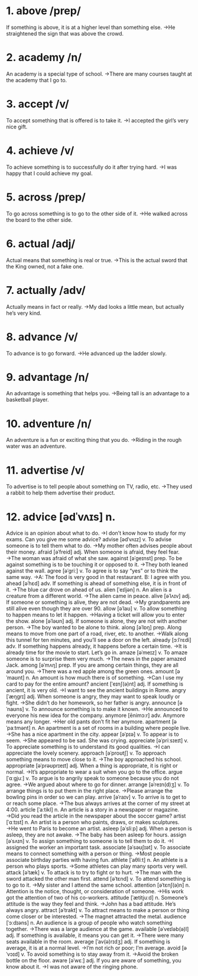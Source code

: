 # 1. above /prep/
If something is above, it is at a higher level than something else.
→He straightened the sign that was above the crowd.
# 2. academy /n/
An academy is a special type of school.
→There are many courses taught at the academy that I go to.
# 3. accept /v/
To accept something that is offered is to take it.
→I accepted the girl’s very nice gift.
# 4. achieve /v/
To achieve something is to successfully do it after trying hard.
→I was happy that I could achieve my goal.
# 5. across /prep/
To go across something is to go to the other side of it.
→He walked across the board to the other side.
# 6. actual /adj/
Actual means that something is real or true.
→This is the actual sword that the King owned, not a fake one.
# 7. actually /adv/
Actually means in fact or really.
→My dad looks a little mean, but actually he’s very kind.
# 8. advance /v/
To advance is to go forward.
→He advanced up the ladder slowly.
# 9. advantage /n/
An advantage is something that helps you.
→Being tall is an advantage to a basketball player.
# 10. adventure /n/
An adventure is a fun or exciting thing that you do.
→Riding in the rough water was an adventure.
# 11. advertise /v/
To advertise is to tell people about something on TV, radio, etc.
→They used a rabbit to help them advertise their product.
# 12. advice [ədˈvʌɪs] n.
Advice is an opinion about what to do.
→I don’t know how to study for my exams. Can you give me some advice?
advise [ədˈvʌɪz] v.
To advise someone is to tell them what to do.
→My mother often advises people about their money.
afraid [əˈfreid] adj.
When someone is afraid, they feel fear.
→The woman was afraid of what she saw.
against [əˈɡeɪnst] prep.
To be against something is to be touching it or opposed to it.
→They both leaned against the wall.
agree [əˈɡriː] v.
To agree is to say “yes” or to think the same way.
→A: The food is very good in that restaurant. B: I agree with you.
ahead [əˈhɛd] adv.
If something is ahead of something else, it is in front of it.
→The blue car drove on ahead of us.
alien [ˈeɪljən] n.
An alien is a creature from a different world.
→The alien came in peace.
alive [əˈlʌɪv] adj.
If someone or something is alive, they are not dead.
→My grandparents are still alive even though they are over 90.
allow [əˈlaʊ] v.
To allow something to happen means to let it happen.
→Having a ticket will allow you to enter the show.
alone [əˈləʊn] adj.
If someone is alone, they are not with another person.
→The boy wanted to be alone to think.
along [əˈlɒŋ] prep.
Along means to move from one part of a road, river, etc. to another.
→Walk along this tunnel for ten minutes, and you’ll see a door on the left.
already [ɔːlˈrɛdi] adv.
If something happens already, it happens before a certain time.
→It is already time for the movie to start. Let’s go in.
amaze [əˈmeɪz] v.
To amaze someone is to surprise them very much.
→The news in the paper amazed Jack.
among [əˈmʌŋ] prep.
If you are among certain things, they are all around you.
→There was a red apple among the green ones.
amount [əˈmaʊnt] n.
An amount is how much there is of something.
→Can I use my card to pay for the entire amount?
ancient [ˈeɪnʃ(ə)nt] adj.
If something is ancient, it is very old.
→I want to see the ancient buildings in Rome.
angry [ˈæŋɡrɪ] adj.
When someone is angry, they may want to speak loudly or fight.
→She didn’t do her homework, so her father is angry.
announce [əˈnaʊns] v.
To announce something is to make it known.
→He announced to everyone his new idea for the company.
anymore [ēnimɔ:r] adv.
Anymore means any longer.
→Her old pants don’t fit her anymore.
apartment [əˈpaːtmənt] n.
An apartment is a set of rooms in a building where people live.
→She has a nice apartment in the city.
appear [əˈpɪə] v.
To appear is to seem.
→She appeared to be sad. She was crying.
appreciate [əˈpriːsɪeɪt] v.
To appreciate something is to understand its good qualities.
→I can appreciate the lovely scenery.
approach [əˈproʊtʃ] v.
To approach something means to move close to it.
→The boy approached his school.
appropriate [əˈprəʊprɪeɪt] adj.
When a thing is appropriate, it is right or normal.
→It’s appropriate to wear a suit when you go to the office.
argue [ˈɑːɡjuː] v.
To argue is to angrily speak to someone because you do not agree.
→We argued about where to go for dinner.
arrange [əˈreɪn(d)ʒ] v.
To arrange things is to put them in the right place.
→Please arrange the bowling pins in order so we can play.
arrive [əˈraɪv] v.
To arrive is to get to or reach some place.
→The bus always arrives at the corner of my street at 4:00.
article [ˈaːtikl] n.
An article is a story in a newspaper or magazine.
→Did you read the article in the newspaper about the soccer game?
artist [ˈɑːtɪst] n.
An artist is a person who paints, draws, or makes sculptures.
→He went to Paris to become an artist.
asleep [əˈsliːp] adj.
When a person is asleep, they are not awake.
→The baby has been asleep for hours.
assign [əˈsʌɪn] v.
To assign something to someone is to tell them to do it.
→I assigned the worker an important task.
associate [əˈsəʊʃɪət] v.
To associate means to connect something with a person or thing.
→Most people associate birthday parties with having fun.
athlete [ˈaθliːt] n.
An athlete is a person who plays sports.
→Some athletes can play many sports very well.
attack [əˈtæk] v.
To attack is to try to fight or to hurt.
→The man with the sword attacked the other man first.
attend [əˈtɛnd] v.
To attend something is to go to it.
→My sister and I attend the same school.
attention [əˈtɛnʃ(ə)n] n.
Attention is the notice, thought, or consideration of someone.
→His work got the attention of two of his co-workers.
attitude [ˈӕtitjuːd] n.
Someone’s attitude is the way they feel and think.
→John has a bad attitude. He’s always angry.
attract [əˈtrakt] v.
To attract means to make a person or thing come closer or be interested.
→The magnet attracted the metal.
audience [ˈɔːdɪəns] n.
An audience is a group of people who watch something together.
→There was a large audience at the game.
available [əˈveɪləb(ə)l] adj.
If something is available, it means you can get it.
→There were many seats available in the room.
average [ˈav(ə)rɪdʒ] adj.
If something is average, it is at a normal level.
→I’m not rich or poor; I’m average.
avoid [əˈvɔɪd] v.
To avoid something is to stay away from it.
→Avoid the broken bottle on the floor.
aware [əˈwɛː] adj.
If you are aware of something, you know about it.
→I was not aware of the ringing phone.

